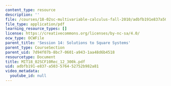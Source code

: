 ```yaml
---
content_type: resource
description: ''
file: /courses/18-02sc-multivariable-calculus-fall-2010/adbfb191e837a503576452752b982a81_MIT18_02SCF10Rec_12_300k.pdf
file_type: application/pdf
learning_resource_types: []
license: https://creativecommons.org/licenses/by-nc-sa/4.0/
ocw_type: OCWFile
parent_title: 'Session 14: Solutions to Square Systems'
parent_type: CourseSection
parent_uid: 7d94f07b-8bc7-0601-a943-1aa48d6b4518
resourcetype: Document
title: MIT18_02SCF10Rec_12_300k.pdf
uid: adbfb191-e837-a503-5764-52752b982a81
video_metadata:
  youtube_id: null
---
```


